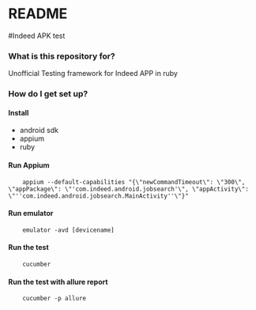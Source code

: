 # README #

#Indeed APK test

### What is this repository for? ###
Unofficial Testing framework for Indeed APP in ruby

### How do I get set up? ###
#### Install
 + android sdk
 + appium
 + ruby

#### Run Appium
        appium --default-capabilities "{\"newCommandTimeout\": \"300\", \"appPackage\": \"'com.indeed.android.jobsearch'\", \"appActivity\": \"''com.indeed.android.jobsearch.MainActivity''\"}"
#### Run emulator
        emulator -avd [devicename]
#### Run the test
        cucumber
#### Run the test with allure report
        cucumber -p allure